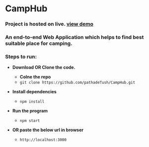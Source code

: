 # CampHub

### Project is hosted on live. [view demo](https://camphub21.herokuapp.com)
### An end-to-end Web Application which helps to find best suitable place for camping. 

### Steps to run:

- **Download OR Clone the code.**
  - **Colne the repo**
  - `git clone https://github.com/pathadeTush/CampHub.git`

- **Install dependencies**
  - `npm install`

- **Run the program**
  - `npm start`
  
- **OR paste the below url in browser**
  - `http://localhost:3000`
